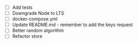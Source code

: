 - [ ] Add tests
- [ ] Downgrade Node to LTS
- [ ] docker-compose.yml
- [ ] Update README.md - remember to add the keys request
- [ ] Better random algorithm
- [ ] Refactor store
